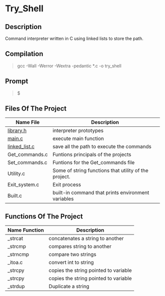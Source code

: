 # Try_Shell

## Description
Command interpreter written in C using linked lists to store the path.

## Compilation 

> gcc -Wall -Werror -Wextra -pedantic *.c -o try_shell

## Prompt

> $

## Files Of The Project

Name File | Description
------------- | -------------
[library.h](./src/library.h) | interpreter prototypes
[main.c](./src/main.c)    | execute main function
[linked_list.c](./src/linked_list.c) | save all the path to execute the commands
Get_commands.c | Funtions principals of the projects
Set_commands.c | Funtions for the Get_commands file
Utility.c | Some of string functions that utility of the project.
Exit_system.c | Exit process
Built.c | built-in command that prints environment variables

## Functions Of The Project

Name Function | Description
------------- | -------------
_strcat    | concatenates a string to another
_strcmp    | compares string to another
_strncmp   | compare two strings
_itoa.c    | convert int to string
_strcpy    | copies the string pointed to variable
_strcpy    | copies the string pointed to variable
_strdup    | Duplicate a string
